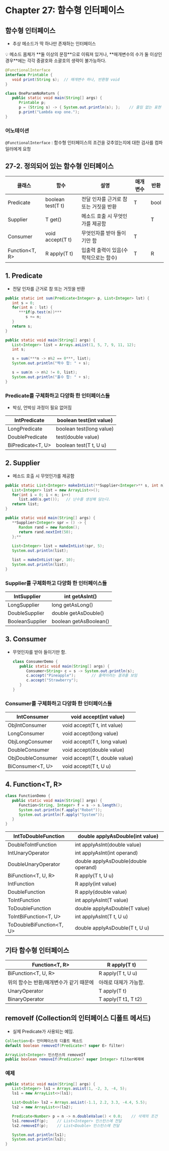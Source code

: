 # Chapter 27: 함수형 인터페이스

## 함수형 인터페이스

- 추상 메소드가 딱 하나만 존재하는 인터페이스

<aside>
💡 메소드 몸체가 **둘 이상의 문장**으로 이뤄져 있거나, **매개변수의 수가 둘 이상인 경우**에는 각각 중괄호와 소괄호의 생략이 불가능하다.

</aside>

```java
@FunctionalInterface 
interface Printable {
   void print(String s);  // 매개변수 하나, 반환형 void
}

class OneParamNoReturn {
   public static void main(String[] args) {
      Printable p;
      p = (String s) -> { System.out.println(s); };    // 줄임 없는 표현
      p.print("Lambda exp one.");
}
```

### 어노테이션

`@FunctionalInterface` : 함수형 인터페이스의 조건을 갖추었는지에 대한 검사를 컴파일러에게 요청

## 27-2. 정의되어 있는 함수형 인터페이스

| 클래스 | 함수 | 설명 | 매개변수 | 반환 |
| --- | --- | --- | --- | --- |
| Predicate<T> | boolean test(T t) | 전달 인자를 근거로 참 또는 거짓을 반환 | T | bool |
| Supplier<T> | T get() | 메소드 호출 시 무엇인가를 제공함 |  | T |
| Consumer<T> | void accept(T t) | 무엇인자를 받아 들이기만 함 | T |  |
| Function<T, R> | R apply(T t) | 입출력 출력이 있음(수학적으로는 함수) | T | R |

## 1. Predicate<T>

- 전달 인자를 근거로 참 또는 거짓을 반환

```java
public static int sum(Predicate<Integer> p, List<Integer> lst) {
   int s = 0;
   for(int n : lst) {
      ***if(p.test(n))***
         s += n;
   }
   return s;
}

public static void main(String[] args) {
   List<Integer> list = Arrays.asList(1, 5, 7, 9, 11, 12);
   int s;

   s = sum(***n -> n%2 == 0***, list);
   System.out.println("짝수 합: " + s);

   s = sum(n -> n%2 != 0, list);
   System.out.println("홀수 합: " + s);
}
```

### Predicate<T>를 구체화하고 다양화 한 인터페이스들

- 박싱, 언박싱 과정이 필요 없어짐

| IntPredicate | boolean test(int value) |
| --- | --- |
| LongPredicate | boolean test(long value) |
| DoublePredicate | test(double value) |
| BiPredicate<T, U> | boolean test(T t, U u) |

## 2. Supplier<T>

- 메소드 호출 시 무엇인가를 제공함

```java
public static List<Integer> makeIntList(**Supplier<Integer>** s, int n) {
   List<Integer> list = new ArrayList<>();
   for(int i = 0; i < n; i++)
      list.add(s.get());   // 난수를 생성해 담는다.
   return list;
}

public static void main(String[] args) {
   **Supplier<Integer> spr = () -> {
      Random rand = new Random();
      return rand.nextInt(50);
   };**
   
   List<Integer> list = makeIntList(spr, 5);
   System.out.println(list);

   list = makeIntList(spr, 10);
   System.out.println(list);
}
```

### Supplier<T>를 구체화하고 다양화 한 인터페이스들

| IntSupplier | int getAsInt() |
| --- | --- |
| LongSupplier | long getAsLong() |
| DoubleSupplier | double getAsDouble() |
| BooleanSupplier | boolean getAsBoolean() |

## 3. Consumer<T>

- 무엇인자를 받아 들이기만 함.
    
    ```java
    class ConsumerDemo {
       public static void main(String[] args) {
          Consumer<String> c = s -> System.out.println(s);
          c.accept("Pineapple");       // 출력이라는 결과를 보임
          c.accept("Strawberry");
       }
    }
    ```
    

### Consumer<T>를 구체화하고 다양화 한 인터페이스들

| IntConsumer | void accept(int value) |
| --- | --- |
| ObjIntConsumer<T> | void accept(T t, int value) |
| LongConsumer | void accept(long value) |
| ObjLongConsumer<T> | void accept(T t, long value) |
| DoubleConsumer | void accept(double value) |
| ObjDoubleConsumer<T> | void accept(T t, double value) |
| BiConsumer<T, U> | void accept(T t, U u) |

## 4. Function<T, R>

```java
class FunctionDemo {
   public static void main(String[] args) {
      Function<String, Integer> f = s -> s.length();
      System.out.println(f.apply("Robot"));
      System.out.println(f.apply("System"));
   }
}
```

| IntToDoubleFunction | double applyAsDouble(int value) |
| --- | --- |
| DoubleToIntFunction | int applyAsInt(double value) |
| IntUnaryOperator | int applyAsInt(int operand) |
| DoubleUnaryOperator | double applyAsDouble(double operand) |
| BiFunction<T, U, R> | R apply(T t, U u) |
| IntFunction<R> | R apply(int value) |
| DoubleFunction<R> | R apply(double value) |
| ToIntFunction<T> | int applyAsInt(T value) |
| ToDoubleFunction<T> | double applyAsDouble(T value) |
| ToIntBiFunction<T, U> | int applyAsInt(T t, U u) |
| ToDoubleBiFunction<T, U> | double applyAsDouble(T t, U u) |

## 기타 함수형 인터페이스

| Function<T, R> | R apply(T t) |
| --- | --- |
| BiFunction<T, U, R> | R apply(T t, U u) |
| 위의 함수는 반환/매개변수가 같기 때문에  | 아래로 대체가 가능함. |
| UnaryOperator<T> | T apply(T t) |
| BinaryOperator<T> | T apply(T t1, T t2) |

## removeIf (Collection<E>의 인터페이스 디폴트 메서드)

- 실제 Predicate가 사용되는 예임.

```java
Collection<E> 인터페이스의 디폴트 메소드
default boolean removeIf(Predicate<? super E> filter)

ArrayList<Integer> 인스턴스의 removeIf
public boolean removeIf(Predicate<? super Integer> filter예제예
```

### 예제

```java
public static void main(String[] args) {
   List<Integer> ls1 = Arrays.asList(1, -2, 3, -4, 5);
   ls1 = new ArrayList<>(ls1);

   List<Double> ls2 = Arrays.asList(-1.1, 2.2, 3.3, -4.4, 5.5);
   ls2 = new ArrayList<>(ls2);

   Predicate<Number> p = n -> n.doubleValue() < 0.0;    // 삭제의 조건
   ls1.removeIf(p);    // List<Integer> 인스턴스에 전달
   ls2.removeIf(p);    // List<Double> 인스턴스에 전달

   System.out.println(ls1);
   System.out.println(ls2);
}
```
